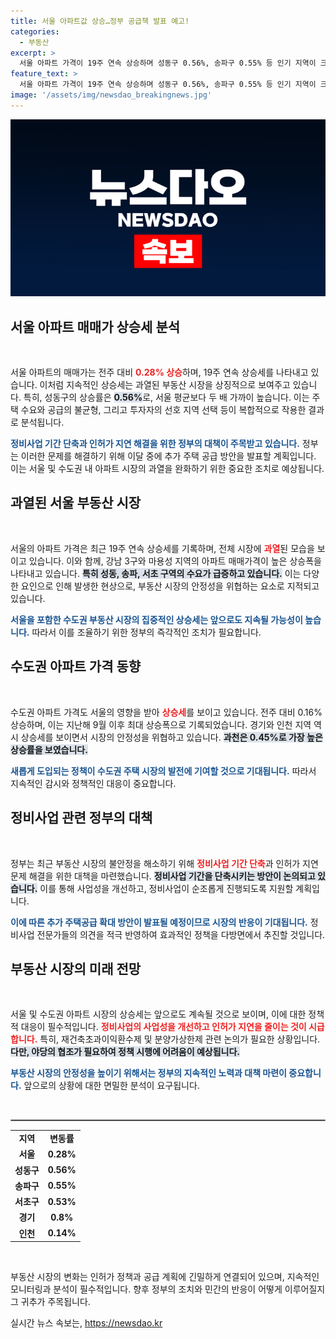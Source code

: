 ```yaml
---
title: 서울 아파트값 상승…정부 공급책 발표 예고!
categories:
  - 부동산
excerpt: >
  서울 아파트 가격이 19주 연속 상승하며 성동구 0.56%, 송파구 0.55% 등 인기 지역이 크게 올랐습니다. 정부는 정비사업 기간 단축과 추가 주택 공급 방안을 발표할 예정입니다. 과열된 시장 상황이 어떻게 변할지 주목됩니다!
feature_text: >
  서울 아파트 가격이 19주 연속 상승하며 성동구 0.56%, 송파구 0.55% 등 인기 지역이 크게 올랐습니다. 정부는 정비사업 기간 단축과 추가 주택 공급 방안을 발표할 예정입니다. 과열된 시장 상황이 어떻게 변할지 주목됩니다!
image: '/assets/img/newsdao_breakingnews.jpg'
---
```


<p><img src="/assets/img/newsdao_breakingnews.jpg" alt="flaretime 속보" /></p>

<h2 data-ke-size="size26">서울 아파트 매매가 상승세 분석</h2>

<p data-ke-size="size16">&nbsp;</p>

<p>서울 아파트의 매매가는 전주 대비 <b><span style="color: #ee2323;">0.28% 상승</span></b>하며, 19주 연속 상승세를 나타내고 있습니다. 이처럼 지속적인 상승세는 과열된 부동산 시장을 상징적으로 보여주고 있습니다. 특히, 성동구의 상승률은 <b><span style="background-color: #21538527;">0.56%</span></b>로, 서울 평균보다 두 배 가까이 높습니다. 이는 주택 수요와 공급의 불균형, 그리고 투자자의 선호 지역 선택 등이 복합적으로 작용한 결과로 분석됩니다. </p>

<p><b><span style="color: #1a5490;">정비사업 기간 단축과 인허가 지연 해결을 위한 정부의 대책이 주목받고 있습니다.</span></b> 정부는 이러한 문제를 해결하기 위해 이달 중에 추가 주택 공급 방안을 발표할 계획입니다. 이는 서울 및 수도권 내 아파트 시장의 과열을 완화하기 위한 중요한 조치로 예상됩니다.</p>

<h2 data-ke-size="size26">과열된 서울 부동산 시장</h2>

<p data-ke-size="size16">&nbsp;</p>

<p>서울의 아파트 가격은 최근 19주 연속 상승세를 기록하며, 전체 시장에 <b><span style="color: #ee2323;">과열</span></b>된 모습을 보이고 있습니다. 이와 함께, 강남 3구와 마용성 지역의 아파트 매매가격이 높은 상승폭을 나타내고 있습니다. <b><span style="background-color: #21538527;">특히 성동, 송파, 서초 구역의 수요가 급증하고 있습니다.</span></b> 이는 다양한 요인으로 인해 발생한 현상으로, 부동산 시장의 안정성을 위협하는 요소로 지적되고 있습니다.</p>

<p><b><span style="color: #1a5490;">서울을 포함한 수도권 부동산 시장의 집중적인 상승세는 앞으로도 지속될 가능성이 높습니다.</span></b> 따라서 이를 조율하기 위한 정부의 즉각적인 조치가 필요합니다.</p>

<h2 data-ke-size="size26">수도권 아파트 가격 동향</h2>

<p data-ke-size="size16">&nbsp;</p>

<p>수도권 아파트 가격도 서울의 영향을 받아 <b><span style="color: #ee2323;">상승세</span></b>를 보이고 있습니다. 전주 대비 0.16% 상승하며, 이는 지난해 9월 이후 최대 상승폭으로 기록되었습니다. 경기와 인천 지역 역시 상승세를 보이면서 시장의 안정성을 위협하고 있습니다. <b><span style="background-color: #21538527;">과천은 0.45%로 가장 높은 상승률을 보였습니다.</span></b></p>

<p><b><span style="color: #1a5490;">새롭게 도입되는 정책이 수도권 주택 시장의 발전에 기여할 것으로 기대됩니다.</span></b> 따라서 지속적인 감시와 정책적인 대응이 중요합니다.</p>

<h2 data-ke-size="size26">정비사업 관련 정부의 대책</h2>

<p data-ke-size="size16">&nbsp;</p>

<p>정부는 최근 부동산 시장의 불안정을 해소하기 위해 <b><span style="color: #ee2323;">정비사업 기간 단축</span></b>과 인허가 지연 문제 해결을 위한 대책을 마련했습니다. <b><span style="background-color: #21538527;">정비사업 기간을 단축시키는 방안이 논의되고 있습니다.</span></b> 이를 통해 사업성을 개선하고, 정비사업이 순조롭게 진행되도록 지원할 계획입니다.</p>

<p><b><span style="color: #1a5490;">이에 따른 추가 주택공급 확대 방안이 발표될 예정이므로 시장의 반응이 기대됩니다.</span></b> 정비사업 전문가들의 의견을 적극 반영하여 효과적인 정책을 다방면에서 추진할 것입니다.</p>

<h2 data-ke-size="size26">부동산 시장의 미래 전망</h2>

<p data-ke-size="size16">&nbsp;</p>

<p>서울 및 수도권 아파트 시장의 상승세는 앞으로도 계속될 것으로 보이며, 이에 대한 정책적 대응이 필수적입니다. <b><span style="color: #ee2323;">정비사업의 사업성을 개선하고 인허가 지연을 줄이는 것이 시급합니다.</span></b> 특히, 재건축초과이익환수제 및 분양가상한제 관련 논의가 필요한 상황입니다. <b><span style="background-color: #21538527;">다만, 야당의 협조가 필요하여 정책 시행에 어려움이 예상됩니다.</span></b></p>

<p><b><span style="color: #1a5490;">부동산 시장의 안정성을 높이기 위해서는 정부의 지속적인 노력과 대책 마련이 중요합니다.</span></b> 앞으로의 상황에 대한 면밀한 분석이 요구됩니다. </p>

<p data-ke-size="size16">&nbsp;</p>

<hr style="border: 1px solid #aaa;" />

<table style="width: 100%;">
    <tr>
        <td style="text-align: center; height: 17px;"><b>지역</b></td>
        <td style="text-align: center; height: 17px;"><b>변동률</b></td>
    </tr>
    <tr>
        <td style="text-align: center; height: 17px;"><b>서울</b></td>
        <td style="text-align: center; height: 17px;"><b>0.28%</b></td>
    </tr>
    <tr>
        <td style="text-align: center; height: 17px;"><b>성동구</b></td>
        <td style="text-align: center; height: 17px;"><b>0.56%</b></td>
    </tr>
    <tr>
        <td style="text-align: center; height: 17px;"><b>송파구</b></td>
        <td style="text-align: center; height: 17px;"><b>0.55%</b></td>
    </tr>
    <tr>
        <td style="text-align: center; height: 17px;"><b>서초구</b></td>
        <td style="text-align: center; height: 17px;"><b>0.53%</b></td>
    </tr>
    <tr>
        <td style="text-align: center; height: 17px;"><b>경기</b></td>
        <td style="text-align: center; height: 17px;"><b>0.8%</b></td>
    </tr>
    <tr>
        <td style="text-align: center; height: 17px;"><b>인천</b></td>
        <td style="text-align: center; height: 17px;"><b>0.14%</b></td>
    </tr>
</table>

<p data-ke-size="size16">&nbsp;</p>

<p>부동산 시장의 변화는 인허가 정책과 공급 계획에 긴밀하게 연결되어 있으며, 지속적인 모니터링과 분석이 필수적입니다. 향후 정부의 조치와 민간의 반응이 어떻게 이루어질지 그 귀추가 주목됩니다.</p>
실시간 뉴스 속보는, <a href="https://newsdao.kr" rel="dofollow">https://newsdao.kr</a>


